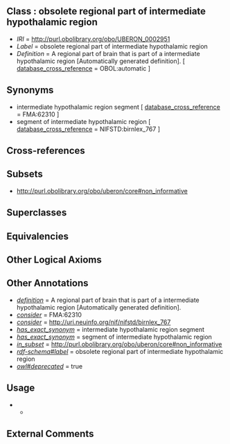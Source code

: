 
## Class : obsolete regional part of intermediate hypothalamic region

 * *IRI* = http://purl.obolibrary.org/obo/UBERON_0002951
 * *Label* = obsolete regional part of intermediate hypothalamic region
 * *Definition* = A regional part of brain that is part of a intermediate hypothalamic region [Automatically generated definition]. [ [database_cross_reference](../../ef/oboInOwl#hasDbXref.md) = OBOL:automatic ]

## Synonyms

 * intermediate hypothalamic region segment [ [database_cross_reference](../../ef/oboInOwl#hasDbXref.md) = FMA:62310 ]
 * segment of intermediate hypothalamic region [ [database_cross_reference](../../ef/oboInOwl#hasDbXref.md) = NIFSTD:birnlex_767 ]

## Cross-references


## Subsets

 * http://purl.obolibrary.org/obo/uberon/core#non_informative

## Superclasses


## Equivalencies


## Other Logical Axioms


## Other Annotations

 * *[definition](../../IAO/15/IAO_0000115.md)* = A regional part of brain that is part of a intermediate hypothalamic region [Automatically generated definition].
 * *[consider](../../er/oboInOwl#consider.md)* = FMA:62310
 * *[consider](../../er/oboInOwl#consider.md)* = http://uri.neuinfo.org/nif/nifstd/birnlex_767
 * *[has_exact_synonym](../../ym/oboInOwl#hasExactSynonym.md)* = intermediate hypothalamic region segment
 * *[has_exact_synonym](../../ym/oboInOwl#hasExactSynonym.md)* = segment of intermediate hypothalamic region
 * *[in_subset](../../et/oboInOwl#inSubset.md)* = http://purl.obolibrary.org/obo/uberon/core#non_informative
 * *[rdf-schema#label](../../el/rdf-schema#label.md)* = obsolete regional part of intermediate hypothalamic region
 * *[owl#deprecated](../../ed/owl#deprecated.md)* = true

## Usage

 * -

## External Comments


